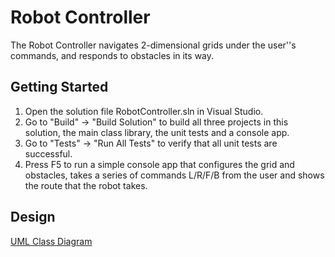 # Robot Controller

The Robot Controller navigates 2-dimensional grids under the user''s commands, and responds to obstacles in its way. 

## Getting Started

1. Open the solution file RobotController.sln in Visual Studio.
2. Go to "Build" -> "Build Solution" to build all three projects in this solution, the main class library, the unit tests and a console app.
3. Go to "Tests" -> "Run All Tests" to verify that all unit tests are successful.
4. Press F5 to run a simple console app that configures the grid and obstacles, takes a series of commands L/R/F/B from the user and shows the route that the robot takes.

## Design

[UML Class Diagram](./gitignore)
